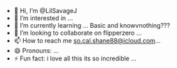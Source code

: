 - 👋 Hi, I’m @LilSavageJ
- 👀 I’m interested in ...
- 🌱 I’m currently learning ... Basic and knowvnothing???
- 💞️ I’m looking to collaborate on flipperzero ...
- 📫 How to reach me so.cal.shane88@icloud.com...
- 😄 Pronouns: ...
- ⚡ Fun fact: i love all this its so incredible ...

<!---
LilSavageJ/LilSavageJ is a ✨ special ✨ repository because its `README.md` (this file) appears on your GitHub profile.
You can click the Preview link to take a look at your changes.
--->

